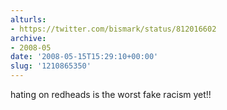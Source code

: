 ```yaml
---
alturls:
- https://twitter.com/bismark/status/812016602
archive:
- 2008-05
date: '2008-05-15T15:29:10+00:00'
slug: '1210865350'
---
```


hating on redheads is the worst fake racism yet!!

